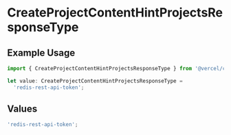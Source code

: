 # CreateProjectContentHintProjectsResponseType

## Example Usage

```typescript
import { CreateProjectContentHintProjectsResponseType } from '@vercel/client/models/operations';

let value: CreateProjectContentHintProjectsResponseType =
  'redis-rest-api-token';
```

## Values

```typescript
'redis-rest-api-token';
```
